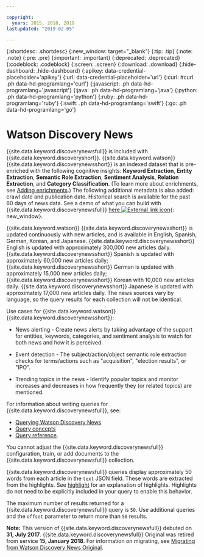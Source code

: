 ```yaml
---

copyright:
  years: 2015, 2018, 2019
lastupdated: "2019-02-05"

---
```


{:shortdesc: .shortdesc}
{:new_window: target="_blank"}
{:tip: .tip}
{:note: .note}
{:pre: .pre}
{:important: .important}
{:deprecated: .deprecated}
{:codeblock: .codeblock}
{:screen: .screen}
{:download: .download}
{:hide-dashboard: .hide-dashboard}
{:apikey: data-credential-placeholder='apikey'} 
{:url: data-credential-placeholder='url'}
{:curl: #curl .ph data-hd-programlang='curl'}
{:javascript: .ph data-hd-programlang='javascript'}
{:java: .ph data-hd-programlang='java'}
{:python: .ph data-hd-programlang='python'}
{:ruby: .ph data-hd-programlang='ruby'}
{:swift: .ph data-hd-programlang='swift'}
{:go: .ph data-hd-programlang='go'}

# Watson Discovery News

{{site.data.keyword.discoverynewsfull}} is included with {{site.data.keyword.discoveryshort}}. {{site.data.keyword.watson}} {{site.data.keyword.discoverynewsshort}} is an indexed dataset that is pre-enriched with the following cognitive insights: **Keyword Extraction**, **Entity Extraction**, **Semantic Role Extraction**, **Sentiment Analysis**, **Relation Extraction**, and **Category Classification**. (To learn more about enrichments, see [Adding enrichments](building.html#adding-enrichments).) The following additional metadata is also added: crawl date and publication date. Historical search is available for the past 60 days of news data. See a demo of what you can build with {{site.data.keyword.discoverynewsfull}} [here ![External link icon](../../icons/launch-glyph.svg "External link icon")](https://discovery-news-demo.ng.bluemix.net/){: new_window}.

{{site.data.keyword.watson}} {{site.data.keyword.discoverynewsshort}} is updated continuously with new articles, and is available in English, Spanish, German, Korean, and Japanese. {{site.data.keyword.discoverynewsshort}} English is updated with approximately 300,000 new articles daily. {{site.data.keyword.discoverynewsshort}} Spanish is updated with approximately 60,000 new articles daily; {{site.data.keyword.discoverynewsshort}} German is updated with approximately 15,000 new articles daily; {{site.data.keyword.discoverynewsshort}} Korean with 10,000 new articles daily. {{site.data.keyword.discoverynewsshort}} Japanese is updated with approximately 17,000 new articles daily. The news sources vary by language, so the query results for each collection will not be identical.

Use cases for {{site.data.keyword.watson}} {{site.data.keyword.discoverynewsshort}}:

- News alerting - Create news alerts by taking advantage of the support for entities, keywords, categories, and sentiment analysis to watch for both news and how it is perceived.

- Event detection - The subject/action/object semantic role extraction checks for terms/actions such as "acquisition", "election results", or "IPO".

- Trending topics in the news -  Identify popular topics and monitor increases and decreases in how frequently they (or related topics) are mentioned.

For information about writing queries for {{site.data.keyword.discoverynewsfull}}, see:
- [Querying Watson Discovery News](/docs/services/discovery/using.html#querying-news)
- [Query concepts](/docs/services/discovery/using.html)
- [Query reference](/docs/services/discovery/query-reference.html).

You cannot adjust the {{site.data.keyword.discoverynewsfull}} configuration, train, or add documents to the {{site.data.keyword.discoverynewsfull}} collection.

{{site.data.keyword.discoverynewsfull}} queries display approximately 50 words from each article in the `text` JSON field. These words are extracted from the highlights. See [highlight](/docs/services/discovery/query-parameters.html#highlight) for an explanation of highlights. Highlights do not need to be explicitly included in your query to enable this behavior.

The maximum number of results returned for a {{site.data.keyword.discoverynewsfull}} query is `50`. Use additional queries and the `offset` parameter to return more than `50` results.

**Note:** This version of {{site.data.keyword.discoverynewsfull}} debuted on **31, July 2017**. {{site.data.keyword.discoverynewsfull}} Original was retired from service **15, January 2018**. For information on migrating, see [Migrating from Watson Discovery News Original](/docs/services/discovery/migrate-bwdn.html).
